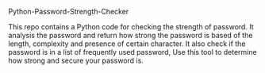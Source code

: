 Python-Password-Strength-Checker

This repo contains a Python code for checking the strength of password. It analysis the password and return how strong the password is based of the length, complexity and presence of certain character. It also check if the password is in a list of frequently used password, Use this tool to determine how strong and secure your password is.
